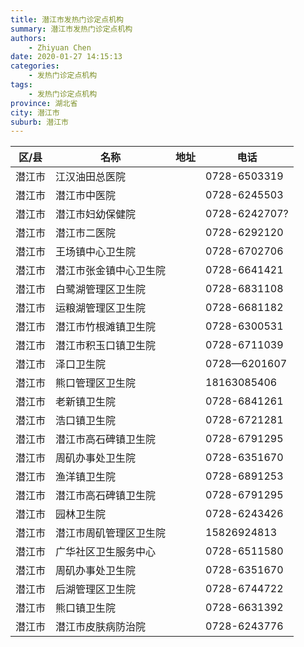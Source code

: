 ```yaml
---
title: 潜江市发热门诊定点机构
summary: 潜江市发热门诊定点机构
authors: 
    - Zhiyuan Chen
date: 2020-01-27 14:15:13
categories: 
    - 发热门诊定点机构
tags: 
    - 发热门诊定点机构
province: 湖北省
city: 潜江市
suburb: 潜江市
---
```


|  区/县  |  名称  |  地址  |  电话  |
|------|-------|------|------|
|  潜江市  |  江汉油田总医院  |    |  0728-6503319  
|  潜江市  |  潜江市中医院  |    |  0728-6245503  
|  潜江市  |  潜江市妇幼保健院  |    |  0728-6242707?  
|  潜江市  |  潜江市二医院  |    |  0728-6292120  
|  潜江市  |  王场镇中心卫生院  |    |  0728-6702706  
|  潜江市  |  潜江市张金镇中心卫生院  |    |  0728-6641421  
|  潜江市  |  白鹭湖管理区卫生院  |    |  0728-6831108  
|  潜江市  |  运粮湖管理区卫生院  |    |  0728-6681182  
|  潜江市  |  潜江市竹根滩镇卫生院  |    |  0728-6300531  
|  潜江市  |  潜江市积玉口镇卫生院  |    |  0728-6711039  
|  潜江市  |  泽口卫生院  |    |  0728—6201607  
|  潜江市  |  熊口管理区卫生院  |    |  18163085406  
|  潜江市  |  老新镇卫生院  |    |  0728-6841261  
|  潜江市  |  浩口镇卫生院  |    |  0728-6721281  
|  潜江市  |  潜江市高石碑镇卫生院  |    |  0728-6791295  
|  潜江市  |  周矶办事处卫生院  |    |  0728-6351670  
|  潜江市  |  渔洋镇卫生院  |    |  0728-6891253  
|  潜江市  |  潜江市高石碑镇卫生院  |    |  0728-6791295  
|  潜江市  |  园林卫生院  |    |  0728-6243426  
|  潜江市  |  潜江市周矶管理区卫生院  |    |  15826924813  
|  潜江市  |  广华社区卫生服务中心  |    |  0728-6511580  
|  潜江市  |  周矶办事处卫生院  |    |  0728-6351670  
|  潜江市  |  后湖管理区卫生院  |    |  0728-6744722  
|  潜江市  |  熊口镇卫生院  |    |  0728-6631392  
|  潜江市  |  潜江市皮肤病防治院  |    |  0728-6243776  

